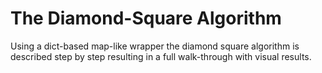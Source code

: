 # The Diamond-Square Algorithm
Using a dict-based map-like wrapper the diamond square algorithm is described step by step resulting in a full walk-through with visual results.